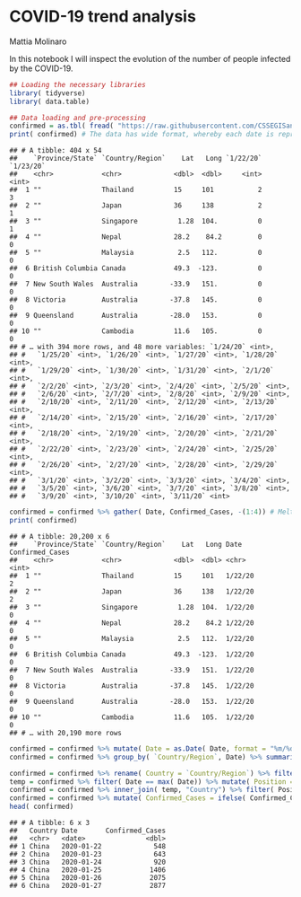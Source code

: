 COVID-19 trend analysis
================
Mattia Molinaro

In this notebook I will inspect the evolution of the number of people infected by the COVID-19.

``` r
## Loading the necessary libraries
library( tidyverse)
library( data.table)

## Data loading and pre-processing
confirmed = as.tbl( fread( "https://raw.githubusercontent.com/CSSEGISandData/COVID-19/master/csse_covid_19_data/csse_covid_19_time_series/time_series_19-covid-Confirmed.csv")) # Downloading the data
print( confirmed) # The data has wide format, whereby each date is represented by a column
```

    ## # A tibble: 404 x 54
    ##    `Province/State` `Country/Region`    Lat   Long `1/22/20` `1/23/20`
    ##    <chr>            <chr>             <dbl>  <dbl>     <int>     <int>
    ##  1 ""               Thailand          15     101           2         3
    ##  2 ""               Japan             36     138           2         1
    ##  3 ""               Singapore          1.28  104.          0         1
    ##  4 ""               Nepal             28.2    84.2         0         0
    ##  5 ""               Malaysia           2.5   112.          0         0
    ##  6 British Columbia Canada            49.3  -123.          0         0
    ##  7 New South Wales  Australia        -33.9   151.          0         0
    ##  8 Victoria         Australia        -37.8   145.          0         0
    ##  9 Queensland       Australia        -28.0   153.          0         0
    ## 10 ""               Cambodia          11.6   105.          0         0
    ## # … with 394 more rows, and 48 more variables: `1/24/20` <int>,
    ## #   `1/25/20` <int>, `1/26/20` <int>, `1/27/20` <int>, `1/28/20` <int>,
    ## #   `1/29/20` <int>, `1/30/20` <int>, `1/31/20` <int>, `2/1/20` <int>,
    ## #   `2/2/20` <int>, `2/3/20` <int>, `2/4/20` <int>, `2/5/20` <int>,
    ## #   `2/6/20` <int>, `2/7/20` <int>, `2/8/20` <int>, `2/9/20` <int>,
    ## #   `2/10/20` <int>, `2/11/20` <int>, `2/12/20` <int>, `2/13/20` <int>,
    ## #   `2/14/20` <int>, `2/15/20` <int>, `2/16/20` <int>, `2/17/20` <int>,
    ## #   `2/18/20` <int>, `2/19/20` <int>, `2/20/20` <int>, `2/21/20` <int>,
    ## #   `2/22/20` <int>, `2/23/20` <int>, `2/24/20` <int>, `2/25/20` <int>,
    ## #   `2/26/20` <int>, `2/27/20` <int>, `2/28/20` <int>, `2/29/20` <int>,
    ## #   `3/1/20` <int>, `3/2/20` <int>, `3/3/20` <int>, `3/4/20` <int>,
    ## #   `3/5/20` <int>, `3/6/20` <int>, `3/7/20` <int>, `3/8/20` <int>,
    ## #   `3/9/20` <int>, `3/10/20` <int>, `3/11/20` <int>

``` r
confirmed = confirmed %>% gather( Date, Confirmed_Cases, -(1:4)) # Melting the data, such that each row corresponds to one region/province in one day
print( confirmed)
```

    ## # A tibble: 20,200 x 6
    ##    `Province/State` `Country/Region`    Lat   Long Date    Confirmed_Cases
    ##    <chr>            <chr>             <dbl>  <dbl> <chr>             <int>
    ##  1 ""               Thailand          15     101   1/22/20               2
    ##  2 ""               Japan             36     138   1/22/20               2
    ##  3 ""               Singapore          1.28  104.  1/22/20               0
    ##  4 ""               Nepal             28.2    84.2 1/22/20               0
    ##  5 ""               Malaysia           2.5   112.  1/22/20               0
    ##  6 British Columbia Canada            49.3  -123.  1/22/20               0
    ##  7 New South Wales  Australia        -33.9   151.  1/22/20               0
    ##  8 Victoria         Australia        -37.8   145.  1/22/20               0
    ##  9 Queensland       Australia        -28.0   153.  1/22/20               0
    ## 10 ""               Cambodia          11.6   105.  1/22/20               0
    ## # … with 20,190 more rows

``` r
confirmed = confirmed %>% mutate( Date = as.Date( Date, format = "%m/%d/%y")) # Casting strings to dates
confirmed = confirmed %>% group_by( `Country/Region`, Date) %>% summarise( Confirmed_Cases = sum( Confirmed_Cases)) %>% ungroup() # Number of diseased people grouped by region and date

confirmed = confirmed %>% rename( Country = `Country/Region`) %>% filter( Country != 'Others')
temp = confirmed %>% filter( Date == max( Date)) %>% mutate( Position = dense_rank( desc( Confirmed_Cases))) %>% select( Country, Position)
confirmed = confirmed %>% inner_join( temp, "Country") %>% filter( Position <= 5)
confirmed = confirmed %>% mutate( Confirmed_Cases = ifelse( Confirmed_Cases == 0, 0.9, Confirmed_Cases)) %>% select( -Position)
head( confirmed)
```

    ## # A tibble: 6 x 3
    ##   Country Date       Confirmed_Cases
    ##   <chr>   <date>               <dbl>
    ## 1 China   2020-01-22             548
    ## 2 China   2020-01-23             643
    ## 3 China   2020-01-24             920
    ## 4 China   2020-01-25            1406
    ## 5 China   2020-01-26            2075
    ## 6 China   2020-01-27            2877
